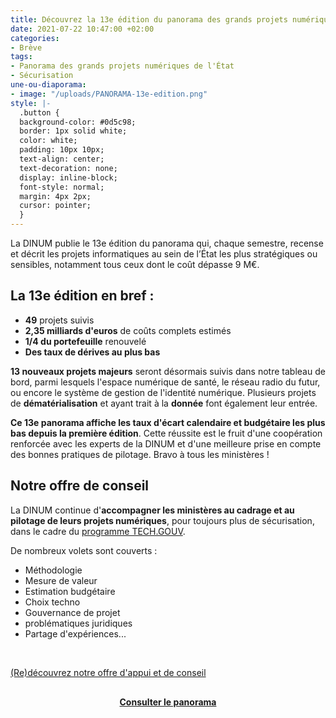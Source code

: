 ```yaml
---
title: Découvrez la 13e édition du panorama des grands projets numériques de l’État
date: 2021-07-22 10:47:00 +02:00
categories:
- Brève
tags:
- Panorama des grands projets numériques de l'État
- Sécurisation
une-ou-diaporama:
- image: "/uploads/PANORAMA-13e-edition.png"
style: |-
  .button {
  background-color: #0d5c98;
  border: 1px solid white;
  color: white;
  padding: 10px 10px;
  text-align: center;
  text-decoration: none;
  display: inline-block;
  font-style: normal;
  margin: 4px 2px;
  cursor: pointer;
  }
---
```


La DINUM publie le 13e édition du panorama qui, chaque semestre, recense et décrit les projets informatiques au sein de l’État les plus stratégiques ou sensibles, notamment tous ceux dont le coût dépasse 9 M€.

<div class="noir encadre"><h2 class="h3">La 13e édition en bref :</h2>
<p><ul><li><b>49</b> projets suivis</li>
<li><b>2,35 milliards d'euros</b> de coûts complets estimés</li>
<li><b>1/4 du portefeuille</b> renouvelé</li>
<li><b>Des taux de dérives au plus bas</b></li></ul></p></div>

**13 nouveaux projets majeurs** seront désormais suivis dans notre tableau de bord, parmi lesquels l'espace numérique de santé, le réseau radio du futur, ou encore le système de gestion de l'identité numérique. Plusieurs projets de **dématérialisation** et ayant trait à la **donnée** font également leur entrée.

**Ce 13e panorama affiche les taux d'écart calendaire et budgétaire les plus bas depuis la première édition**. Cette réussite est le fruit d'une coopération renforcée avec les experts de la DINUM et d'une meilleure prise en compte des bonnes pratiques de pilotage. Bravo à tous les ministères !

<div class="noir encadre"><h2 class="h3">Notre offre de conseil</h2><p>La DINUM continue d'<b>accompagner les ministères au cadrage et au pilotage de leurs projets numériques</b>, pour toujours plus de sécurisation, dans le cadre du <a href="/publications/tech-gouv-strategie-et-feuille-de-route-2019-2021/">programme TECH.GOUV</a>.</p>
<p>De nombreux volets sont couverts :
<ul><li>Méthodologie</li>
<li>Mesure de valeur</li>
<li>Estimation budgétaire</li>
<li>Choix techno</li>
<li>Gouvernance de projet</li>
<li>problématiques juridiques</li>
<li>Partage d'expériences...</li></ul></p>
<br>
<div class="lien-important"><p><a href="https://www.numerique.gouv.fr/services/conseil-accompagnement-cadrage-et-pilotage-de-projets-numeriques/">(Re)découvrez notre offre d'appui et de conseil</a></p></div>
</div>

<div align="center" style="margin-top: 30px"><a href="https://www.numerique.gouv.fr/publications/panorama-grands-projets-si/" class="button"><b>Consulter le panorama</b></a> </div>
